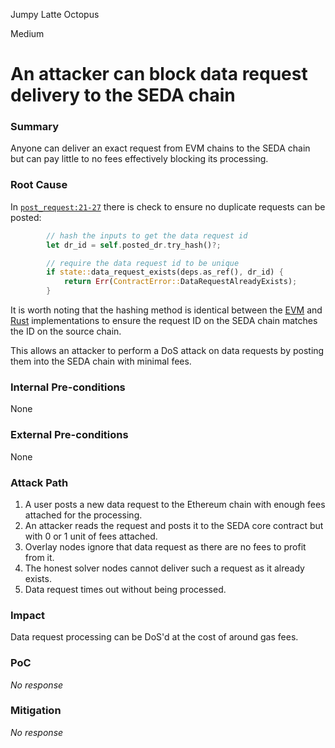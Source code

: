 Jumpy Latte Octopus

Medium

# An attacker can block data request delivery to the SEDA chain

### Summary

Anyone can deliver an exact request from EVM chains to the SEDA chain but can pay little to no fees effectively blocking its processing.

### Root Cause

In [`post_request:21-27`](https://github.com/sherlock-audit/2024-12-seda-protocol/blob/main/seda-chain-contracts/contract/src/msgs/data_requests/execute/post_request.rs#L21-L27) there is check to ensure no duplicate requests can be posted:

```rust
        // hash the inputs to get the data request id
        let dr_id = self.posted_dr.try_hash()?;

        // require the data request id to be unique
        if state::data_request_exists(deps.as_ref(), dr_id) {
            return Err(ContractError::DataRequestAlreadyExists);
        }
```

It is worth noting that the hashing method is identical between the [EVM](https://github.com/sherlock-audit/2024-12-seda-protocol/blob/main/seda-evm-contracts/contracts/libraries/SedaDataTypes.sol#L124-L138) and [Rust](https://github.com/sedaprotocol/seda-common-rs/blob/main/crates/common/src/msgs/data_requests/types.rs#L185-L200) implementations to ensure the request ID on the SEDA chain matches the ID on the source chain.

This allows an attacker to perform a DoS attack on data requests by posting them into the SEDA chain with minimal fees.

### Internal Pre-conditions

None

### External Pre-conditions

None

### Attack Path

1. A user posts a new data request to the Ethereum chain with enough fees attached for the processing.
2. An attacker reads the request and posts it to the SEDA core contract but with 0 or 1 unit of fees attached.
3. Overlay nodes ignore that data request as there are no fees to profit from it.
4. The honest solver nodes cannot deliver such a request as it already exists.
5. Data request times out without being processed.

### Impact

Data request processing can be DoS'd at the cost of around gas fees.

### PoC

_No response_

### Mitigation

_No response_